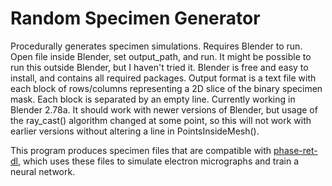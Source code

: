 # Random Specimen Generator

Procedurally generates specimen simulations. Requires Blender to run. Open file inside Blender, set output_path, and run. It might be possible to run this outside Blender, but I haven't tried it. Blender is free and easy to install, and contains all required packages. Output format is a text file with each block of rows/columns representing a 2D slice of the binary specimen mask. Each block is separated by an empty line. Currently working in Blender 2.78a. It should work with newer versions of Blender, but usage of the ray_cast() algorithm changed at some point, so this will not work with earlier versions without altering a line in PointsInsideMesh().

This program produces specimen files that are compatible with [phase-ret-dl](https://github.com/zac-k/phase-ret-dl), which uses these files to simulate electron micrographs and train a neural network.
